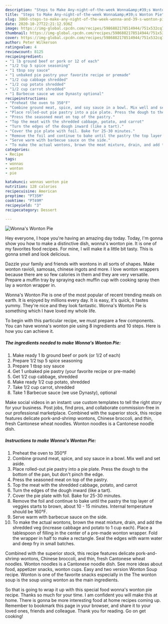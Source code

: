 ```yaml
---
description: "Steps to Make Any-night-of-the-week Wonna&amp;#39;s Wonton Pie"
title: "Steps to Make Any-night-of-the-week Wonna&amp;#39;s Wonton Pie"
slug: 3860-steps-to-make-any-night-of-the-week-wonna-and-39-s-wonton-pie
date: 2020-10-27T22:21:12.936Z
image: https://img-global.cpcdn.com/recipes/5986882178514944/751x532cq70/wonnas-wonton-pie-recipe-main-photo.jpg
thumbnail: https://img-global.cpcdn.com/recipes/5986882178514944/751x532cq70/wonnas-wonton-pie-recipe-main-photo.jpg
cover: https://img-global.cpcdn.com/recipes/5986882178514944/751x532cq70/wonnas-wonton-pie-recipe-main-photo.jpg
author: Peter Wilkerson
ratingvalue: 4
reviewcount: 8125
recipeingredient:
- "1 lb ground beef or pork or 12 of each"
- "1/2 tsp 5 spice seasoning"
- "1 tbsp soy sauce"
- "1 unbaked pie pastry your favorite recipe or premade"
- "1/2 cup cabbage shredded"
- "1/2 cup potato shredded"
- "1/2 cup carrot shredded"
- "1 Barbecue sauce we use Dynasty optional"
recipeinstructions:
- "Preheat the oven to 350°F"
- "Combine ground meat, spice, and soy sauce in a bowl. Mix well and set aside."
- "Place rolled-out pie pastry into a pie plate. Press the dough to the bottom of the pan, but don&#39;t pinch the edge."
- "Press the seasoned meat on top of the pastry."
- "Top the meat with the shredded cabbage, potato, and carrot"
- "Turn the edges of the dough inward (like a tart)."
- "Cover the pie plate with foil. Bake for 25-30 minutes."
- "Remove the foil and continue to bake until the pastry the top layer of veggies starts to brown, about 10 - 15 minutes. Internal temperature should be 160°F."
- "Serve warm with barbecue sauce on the side."
- "To make the actual wontons, brown the meat mixture, drain, and add the shredded veg (increase cabbage and potato to 1 cup each). Place a tablespoon of filling in the center of a pre-made wonton wrapper. Fold the wrapper in half to make a rectangle. Seal the edges with warm water and deep fry in small batches."
categories:
- Recipe
tags:
- wonnas
- wonton
- pie

katakunci: wonnas wonton pie 
nutrition: 128 calories
recipecuisine: American
preptime: "PT35M"
cooktime: "PT49M"
recipeyield: "3"
recipecategory: Dessert

---
```



![Wonna&#39;s Wonton Pie](https://img-global.cpcdn.com/recipes/5986882178514944/751x532cq70/wonnas-wonton-pie-recipe-main-photo.jpg)

Hey everyone, I hope you're having an amazing day today. Today, I'm gonna show you how to make a distinctive dish, wonna&#39;s wonton pie. It is one of my favorites food recipes. For mine, I will make it a little bit tasty. This is gonna smell and look delicious.

Dazzle your family and friends with wontons in all sorts of shapes. Make wonton ravioli, samosas, chinese ingots and more. I love wonton wrappers because there are so few calories in them and they are very versatile. Prepare a muffin tray by spraying each muffin cup with cooking spray then lay a wonton wrapper in.

Wonna&#39;s Wonton Pie is one of the most popular of recent trending meals on earth. It is enjoyed by millions every day. It is easy, it's quick, it tastes yummy. They're nice and they look fantastic. Wonna&#39;s Wonton Pie is something which I have loved my whole life.


To begin with this particular recipe, we must prepare a few components. You can have wonna&#39;s wonton pie using 8 ingredients and 10 steps. Here is how you can achieve it.

<!--inarticleads1-->

##### The ingredients needed to make Wonna&#39;s Wonton Pie:

1. Make ready 1 lb ground beef or pork (or 1/2 of each)
1. Prepare 1/2 tsp 5 spice seasoning
1. Prepare 1 tbsp soy sauce
1. Get 1 unbaked pie pastry (your favorite recipe or pre-made)
1. Get 1/2 cup cabbage, shredded
1. Make ready 1/2 cup potato, shredded
1. Take 1/2 cup carrot, shredded
1. Take 1 Barbecue sauce (we use Dynasty), optional


Make social videos in an instant: use custom templates to tell the right story for your business. Post jobs, find pros, and collaborate commission-free in our professional marketplace. Combined with the superior stock, this recipe features delicate pork-and-shrimp wontons, Chinese broccoli, and thin, fresh Cantonese wheat noodles. Wonton noodles is a Cantonese noodle dish. 

<!--inarticleads2-->

##### Instructions to make Wonna&#39;s Wonton Pie:

1. Preheat the oven to 350°F
1. Combine ground meat, spice, and soy sauce in a bowl. Mix well and set aside.
1. Place rolled-out pie pastry into a pie plate. Press the dough to the bottom of the pan, but don&#39;t pinch the edge.
1. Press the seasoned meat on top of the pastry.
1. Top the meat with the shredded cabbage, potato, and carrot
1. Turn the edges of the dough inward (like a tart).
1. Cover the pie plate with foil. Bake for 25-30 minutes.
1. Remove the foil and continue to bake until the pastry the top layer of veggies starts to brown, about 10 - 15 minutes. Internal temperature should be 160°F.
1. Serve warm with barbecue sauce on the side.
1. To make the actual wontons, brown the meat mixture, drain, and add the shredded veg (increase cabbage and potato to 1 cup each). Place a tablespoon of filling in the center of a pre-made wonton wrapper. Fold the wrapper in half to make a rectangle. Seal the edges with warm water and deep fry in small batches.


Combined with the superior stock, this recipe features delicate pork-and-shrimp wontons, Chinese broccoli, and thin, fresh Cantonese wheat noodles. Wonton noodles is a Cantonese noodle dish. See more ideas about food, appetizer snacks, wonton cups. Easy and two version Wonton Soup recipe. Wonton is one of the favorite snacks especially in the The wonton soup is the soup using wonton as the main ingredients. 

So that is going to wrap it up with this special food wonna&#39;s wonton pie recipe. Thanks so much for your time. I am confident you will make this at home. There is gonna be more interesting food at home recipes coming up. Remember to bookmark this page in your browser, and share it to your loved ones, friends and colleague. Thank you for reading. Go on get cooking!
